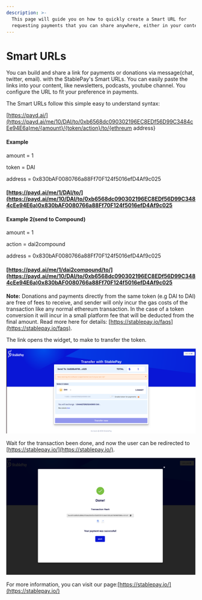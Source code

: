 ```yaml
---
description: >-
  This page will guide you on how to quickly create a Smart URL for
  requesting payments that you can share anywhere, either in your content website, social media, youtube channel, etc.
---
```


# Smart URLs

You can build and share a link for payments or donations via message\(chat, twitter, email\). with the StablePay's Smart URLs. You can easily paste the links into your content, like newsletters, podcasts, youtube channel. You configure the URL to fit your preference in payments.

The Smart URLs follow this simple easy to understand syntax:

[https://payd.ai/](https://payd.ai/me/10/DAI/to/0xb6568dc090302196EC8EDf56D99C3484cEe94E6a)me/{amount}/{token/action}/to/{ethreum address}

#### Example

amount = 1

token = DAI

address = 0x830bAF0080766a88Ff70F124f5016efD4Af9c025

#### [https://payd.ai/me/1/DAI/to/](https://payd.ai/me/10/DAI/to/0xb6568dc090302196EC8EDf56D99C3484cEe94E6a)0x830bAF0080766a88Ff70F124f5016efD4Af9c025

#### Example 2\(send to Compound\)

amount = 1

action = dai2compound

address = 0x830bAF0080766a88Ff70F124f5016efD4Af9c025

#### [https://payd.ai/me/1/dai2compound/to/](https://payd.ai/me/10/DAI/to/0xb6568dc090302196EC8EDf56D99C3484cEe94E6a)0x830bAF0080766a88Ff70F124f5016efD4Af9c025

**Note:** Donations and payments directly from the same token (e.g DAI to DAI) are free of fees to receive, and sender will only incur the gas costs of the transaction like any normal ethereum transaction. In the case of a token conversion it will incur in a small platform fee that will be deducted from the final amount. Read more here for details: [https://stablepay.io/faqs](https://stablepay.io/faqs).

The link opens the widget, to make to transfer the token.

![](../.gitbook/assets/image%20%285%29.png)

Wait for the transaction been done, and now the user can be redirected to [https://stablepay.io/](https://stablepay.io/).

![](../.gitbook/assets/image%20%2810%29.png)

For more information, you can visit our page:[https://stablepay.io/](https://stablepay.io/)

